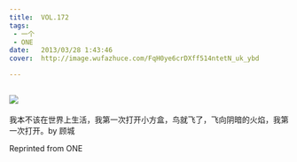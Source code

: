 ```yaml
---
title:	VOL.172
tags:
 - 一个
 - ONE
date:	2013/03/28 1:43:46
cover:	http://image.wufazhuce.com/FqH0ye6crDXff514ntetN_uk_ybd

---
```

![](http://image.wufazhuce.com/FqH0ye6crDXff514ntetN_uk_ybd)
---

我本不该在世界上生活，我第一次打开小方盒，鸟就飞了，飞向阴暗的火焰，我第一次打开。by 顾城
 
Reprinted from ONE
